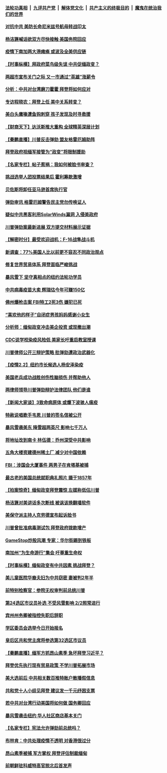

####  [法轮功真相](../../../../basic/blob/master/README.md?t=02031231) &nbsp;|&nbsp; [九评共产党](../../../../9ping.md/blob/master/README.md?t=02031231) &nbsp;|&nbsp; [解体党文化](../../../../jtdwh.md/blob/master/README.md?t=02031231)  &nbsp;|&nbsp; [共产主义的终极目的](../../../../gczydzjmd.md/blob/master/README.md?t=02031231) &nbsp;|&nbsp; [魔鬼在统治我们的世界](../../../../mgztzwmdsj.md/blob/master/README.md?t=02031231) 

#### [对抗中共 美防长命尼米兹号航母转战印太](../pages/nsc412/n12729303.md?t=02031231) 

#### [杨洁篪喊话欲双方尽快接触 美国务院回应](../pages/nsc412/n12729243.md?t=02031231) 

#### [疫情下南加两大港瘫痪 或波及全美供应链](../pages/nsc412/n12729378.md?t=02031231) 

#### [【时事纵横】拜政府菜鸟级失误 中共促缅政变？](../pages/nsc412/n12729074.md?t=02031231) 

#### [两超市宣布关门之际 又一市通过“英雄”涨薪令](../pages/nsc412/n12729151.md?t=02031231) 

#### [分析：中共对台湾磨刀霍霍 拜登将如何应对](../pages/nsc412/n12726741.md?t=02031231) 

#### [专访程晓农：拜登上任 美中关系转变？](../pages/nsc412/n12726483.md?t=02031231) 

#### [美白头鹰喙遭鱼钩刺穿 孩子发现及时寻救援](../pages/nsc412/n12727828.md?t=02031231) 

#### [【财商天下】达沃斯推大重构 全球精英深层计划](../pages/nsc412/n12728749.md?t=02031231) 

#### [【秦鹏直播】川普反击弹劾 盟友格雷厄姆助阵](../pages/nsc412/n12729047.md?t=02031231) 

#### [拜登政府视缅军接管为“政变”将限制援助](../pages/nsc412/n12728771.md?t=02031231) 

#### [【名家专栏】帖子惹祸：我如何被脸书审查？](../pages/nsc412/n12728739.md?t=02031231) 

#### [挑战选举人团投票结果后 霍利筹款激增](../pages/nsc412/n12728971.md?t=02031231) 

#### [贝佐斯将卸任亚马逊首席执行官](../pages/nsc412/n12728947.md?t=02031231) 

#### [弹劾审讯 格雷厄姆警告民主党勿传唤证人](../pages/nsc412/n12728852.md?t=02031231) 

#### [疑似中共黑客利用SolarWinds漏洞 入侵美政府](../pages/nsc412/n12728757.md?t=02031231) 

#### [川普弹劾案最新进展 双方提交材料展示证据](../pages/nsc412/n12728832.md?t=02031231) 

#### [【解密时分】最受欢迎战机：F-16战隼战斗机](../pages/nsc412/n12726380.md?t=02031231) 

#### [新调查：77%美国人比以前更不容忍不同政治观点](../pages/nsc412/n12728781.md?t=02031231) 

#### [修复世界贸易体系 拜登面临严峻挑战](../pages/nsc412/n12728762.md?t=02031231) 

#### [暴风雪下 坚守真相点的纽约法轮功学员](../pages/nsc412/n12728652.md?t=02031231) 

#### [中共病毒疫苗大卖 辉瑞估今年可赚150亿](../pages/nsc412/n12728666.md?t=02031231) 

#### [佛州爆枪击案 FBI特工2死3伤 嫌犯已死](../pages/nsc412/n12728627.md?t=02031231) 

#### [“喜欢他的样子”自闭症男孩妈妈感谢小女生](../pages/nsc412/n12728047.md?t=02031231) 

#### [分析师：缅甸政变冲击美企投资 或现撤出潮](../pages/nsc412/n12728531.md?t=02031231) 

#### [CDC说学校染疫风险低 美家长吁重启教室授课](../pages/nsc412/n12728566.md?t=02031231) 

#### [川普律师公开三辩护策略 批弹劾遭政治武器化](../pages/nsc412/n12728300.md?t=02031231) 

#### [【疫情2.2】纽约市长候选人杨安泽染疫](../pages/nsc412/n12727781.md?t=02031231) 

#### [美国老兵成功战胜创伤性脑损伤 并帮助他人](../pages/nsc412/n12728241.md?t=02031231) 

#### [两律师领导川普弹劾辩护法律团队 他们是谁](../pages/nsc412/n12728201.md?t=02031231) 

#### [【新闻大家谈】3致命病原体 或爆下波骇人瘟疫](../pages/nsc412/n12728349.md?t=02031231) 

#### [特赦说唱歌手韦恩 川普的签名信被公开](../pages/nsc412/n12728359.md?t=02031231) 

#### [暴风雪袭美东 降雪超两英尺 影响七千万人](../pages/nsc412/n12728301.md?t=02031231) 

#### [将地址改到南卡 林伍德：乔州深受中共影响](../pages/nsc412/n12727680.md?t=02031231) 

#### [五角大楼资建德州稀土厂 减少对中国依赖](../pages/nsc412/n12727537.md?t=02031231) 

#### [FBI：涉国会大厦事件 两男子在肯塔基被捕](../pages/nsc412/n12727209.md?t=02031231) 

#### [最古老的美国总统就职典礼照片 摄于1857年](../pages/nsc412/n12727206.md?t=02031231) 

#### [【拍案惊奇】缅甸政变拜登震惊 左媒称低估川普](../pages/nsc412/n12727154.md?t=02031231) 

#### [杨洁篪对美讲话多次断线 被讽该换翻墙软件](../pages/nsc412/n12726979.md?t=02031231) 

#### [美保守派主持人克劳德宣布起诉脸书](../pages/nsc412/n12727046.md?t=02031231) 

#### [川普曾批准病毒测试包 拜登政府拨款增产](../pages/nsc412/n12726807.md?t=02031231) 

#### [GameStop炒股风潮 专家：华尔街踢到铁板](../pages/nsc412/n12727140.md?t=02031231) 

#### [南加州“为生命游行”集会 吁尊重生命权](../pages/nsc412/n12726917.md?t=02031231) 

#### [【时事纵横】缅甸政变有中共因素 挑战拜登？](../pages/nsc412/n12726760.md?t=02031231) 

#### [美儿童医院华裔夫妇为中共窃密 妻被判2年半](../pages/nsc412/n12726665.md?t=02031231) 

#### [前特别检察官：参院无权审判前总统川普](../pages/nsc412/n12726513.md?t=02031231) 

#### [第24选区市议员补选   不受风雪影响  2/2照常进行](../pages/nsc412/n12726882.md?t=02031231) 

#### [宾州州务卿被指控失职后辞职](../pages/nsc412/n12726792.md?t=02031231) 

#### [学区委员会选举今日开始报名](../pages/nsc412/n12726729.md?t=02031231) 

#### [皇后区共和党主席将参选第32选区市议员](../pages/nsc412/n12726732.md?t=02031231) 

#### [【秦鹏直播】缅军方抓昂山素季 急坏拜登习近平？](../pages/nsc412/n12726784.md?t=02031231) 

#### [拜登优先执行现有贸易政策 不学川普拓展市场](../pages/nsc412/n12726635.md?t=02031231) 

#### [美大选前后 中共相关数百推特账户散播假信息](../pages/nsc412/n12726624.md?t=02031231) 

#### [共和党十人小组见拜登 建议发一千元纾困支票](../pages/nsc412/n12726241.md?t=02031231) 

#### [若中共对台湾行动美国将如何做 国务卿回应](../pages/nsc412/n12726476.md?t=02031231) 

#### [暴风雪袭击纽约 华人社区商店基本关门](../pages/nsc412/n12726542.md?t=02031231) 

#### [【名家专栏】宪法允许弹劾前总统吗？](../pages/nsc412/n12725933.md?t=02031231) 

#### [布林肯：中共处理疫情不透明 对香港很过分](../pages/nsc412/n12726418.md?t=02031231) 

#### [昂山素季被捕 军方掌权 拜登评估制裁缅甸](../pages/nsc412/n12726367.md?t=02031231) 

#### [前朝鲜驻科威特高官脱北后首发声](../pages/nsc412/n12726271.md?t=02031231) 

